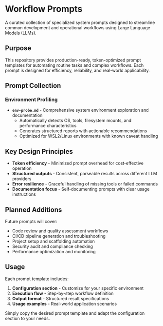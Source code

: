# Workflow Prompts

A curated collection of specialized system prompts designed to streamline common development and operational workflows using Large Language Models (LLMs).

## Purpose

This repository provides production-ready, token-optimized prompt templates for automating routine tasks and complex workflows. Each prompt is designed for efficiency, reliability, and real-world applicability.

## Prompt Collection

### Environment Profiling
- **`env-probe.md`** - Comprehensive system environment exploration and documentation
  - Automatically detects OS, tools, filesystem mounts, and performance characteristics
  - Generates structured reports with actionable recommendations
  - Optimized for WSL2/Linux environments with known caveat handling

## Key Design Principles

- **Token efficiency** - Minimized prompt overhead for cost-effective operation
- **Structured outputs** - Consistent, parseable results across different LLM providers
- **Error resilience** - Graceful handling of missing tools or failed commands
- **Documentation focus** - Self-documenting prompts with clear usage instructions

## Planned Additions

Future prompts will cover:
- Code review and quality assessment workflows
- CI/CD pipeline generation and troubleshooting
- Project setup and scaffolding automation
- Security audit and compliance checking
- Performance optimization and monitoring

## Usage

Each prompt template includes:
1. **Configuration section** - Customize for your specific environment
2. **Execution flow** - Step-by-step workflow definition
3. **Output format** - Structured result specifications
4. **Usage examples** - Real-world application scenarios

Simply copy the desired prompt template and adapt the configuration section to your needs.